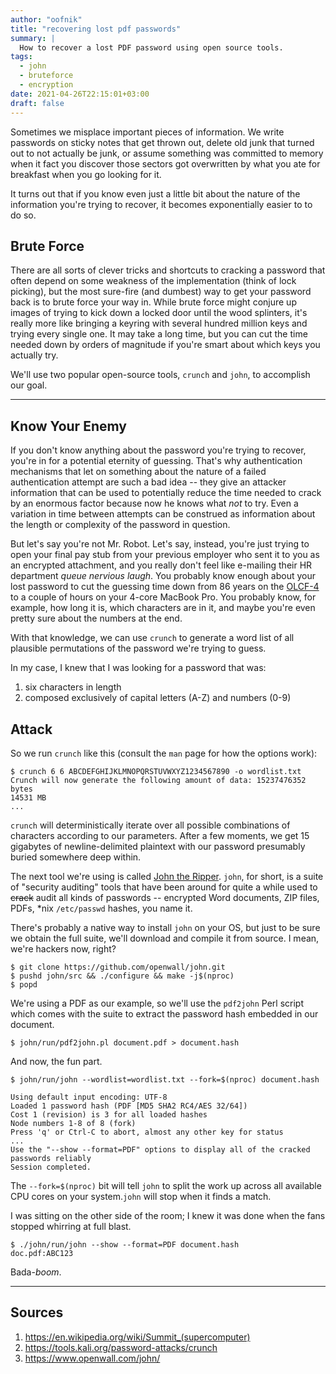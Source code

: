 ```yaml
---
author: "oofnik"
title: "recovering lost pdf passwords"
summary: |
  How to recover a lost PDF password using open source tools.
tags:
  - john
  - bruteforce
  - encryption
date: 2021-04-26T22:15:01+03:00
draft: false
---
```


Sometimes we misplace important pieces of information. We write passwords on sticky notes that get thrown out, delete old junk that turned out to not actually be junk, or assume something was committed to memory when it fact you discover those sectors got overwritten by what you ate for breakfast when you go looking for it.

It turns out that if you know even just a little bit about the nature of the information you're trying to recover, it becomes exponentially easier to to do so.

## Brute Force

There are all sorts of clever tricks and shortcuts to cracking a password that often depend on some weakness of the implementation (think of lock picking), but the most sure-fire (and dumbest) way to get your password back is to brute force your way in. While brute force might conjure up images of trying to kick down a locked door until the wood splinters, it's really more like bringing a keyring with several hundred million keys and trying every single one. It may take a long time, but you can cut the time needed down by orders of magnitude if you're smart about which keys you actually try.

We'll use two popular open-source tools, `crunch` and `john`, to accomplish our goal.

***

## Know Your Enemy

If you don't know anything about the password you're trying to recover, you're in for a potential eternity of guessing. That's why authentication mechanisms that let on something about the nature of a failed authentication attempt are such a bad idea -- they give an attacker information that can be used to potentially reduce the time needed to crack by an enormous factor because now he knows what *not* to try. Even a variation in time between attempts can be construed as information about the length or complexity of the password in question.

But let's say you're not Mr. Robot. Let's say, instead, you're just trying to open your final pay stub from your previous employer who sent it to you as an encrypted attachment, and you really don't feel like e-mailing their HR department *queue nervious laugh*. You probably know enough about your lost password to cut the guessing time down from 86 years on the [OLCF-4](https://en.wikipedia.org/wiki/Summit_(supercomputer)) to a couple of hours on your 4-core MacBook Pro. You probably know, for example, how long it is, which characters are in it, and maybe you're even pretty sure about the numbers at the end.

With that knowledge, we can use `crunch` to generate a word list of all plausible permutations of the password we're trying to guess.

In my case, I knew that I was looking for a password that was:
1. six characters in length
2. composed exclusively of capital letters (A-Z) and numbers (0-9)

## Attack

So we run `crunch` like this (consult the `man` page for how the options work):

```shell
$ crunch 6 6 ABCDEFGHIJKLMNOPQRSTUVWXYZ1234567890 -o wordlist.txt
Crunch will now generate the following amount of data: 15237476352 bytes
14531 MB
...
```

`crunch` will deterministically iterate over all possible combinations of characters according to our parameters. After a few moments, we get 15 gigabytes of newline-delimited plaintext with our password presumably buried somewhere deep within.

The next tool we're using is called [John the Ripper](https://www.openwall.com/john/). `john`, for short, is a suite of "security auditing" tools that have been around for quite a while used to ~~crack~~ audit all kinds of passwords -- encrypted Word documents, ZIP files, PDFs, *nix `/etc/passwd` hashes, you name it.

There's probably a native way to install `john` on your OS, but just to be sure we obtain the full suite, we'll download and compile it from source. I mean, we're hackers now, right?

```shell
$ git clone https://github.com/openwall/john.git
$ pushd john/src && ./configure && make -j$(nproc)
$ popd
```

We're using a PDF as our example, so we'll use the `pdf2john` Perl script which comes with the suite to extract the password hash embedded in our document.

```shell
$ john/run/pdf2john.pl document.pdf > document.hash
```

And now, the fun part.

```shell
$ john/run/john --wordlist=wordlist.txt --fork=$(nproc) document.hash
```

    Using default input encoding: UTF-8
    Loaded 1 password hash (PDF [MD5 SHA2 RC4/AES 32/64])
    Cost 1 (revision) is 3 for all loaded hashes
    Node numbers 1-8 of 8 (fork)
    Press 'q' or Ctrl-C to abort, almost any other key for status
    ...
    Use the "--show --format=PDF" options to display all of the cracked passwords reliably
    Session completed.

The `--fork=$(nproc)` bit will tell `john` to split the work up across all available CPU cores on your system.`john` will stop when it finds a match.

I was sitting on the other side of the room; I knew it was done when the fans stopped whirring at full blast.

```shell
$ ./john/run/john --show --format=PDF document.hash
doc.pdf:ABC123
```

Bada-*boom*.

***

## Sources
1. https://en.wikipedia.org/wiki/Summit_(supercomputer)
1. https://tools.kali.org/password-attacks/crunch
1. https://www.openwall.com/john/
